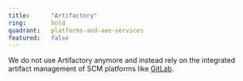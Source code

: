 ```yaml
---
title:      "Artifactory"
ring:       hold
quadrant:   platforms-and-aoe-services
featured:   false
---
```


We do not use Artifactory anymore and instead rely on the integrated artifact management of SCM platforms like [GitLab](https://gitlab.org/).

